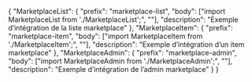 {
  "MarketplaceList": {
    "prefix": "marketplace-list",
    "body": ["import MarketplaceList from './MarketplaceList';", "<MarketplaceList />"],
    "description": "Exemple d’intégration de la liste marketplace"
  },
  "MarketplaceItem": {
    "prefix": "marketplace-item",
    "body": ["import MarketplaceItem from './MarketplaceItem';", "<MarketplaceItem item={item} />"],
    "description": "Exemple d’intégration d’un item marketplace"
  },
  "MarketplaceAdmin": {
    "prefix": "marketplace-admin",
    "body": ["import MarketplaceAdmin from './MarketplaceAdmin';", "<MarketplaceAdmin plugins={plugins} onAdd={addPlugin} onRemove={removePlugin} />"],
    "description": "Exemple d’intégration de l’admin marketplace"
  }
}
